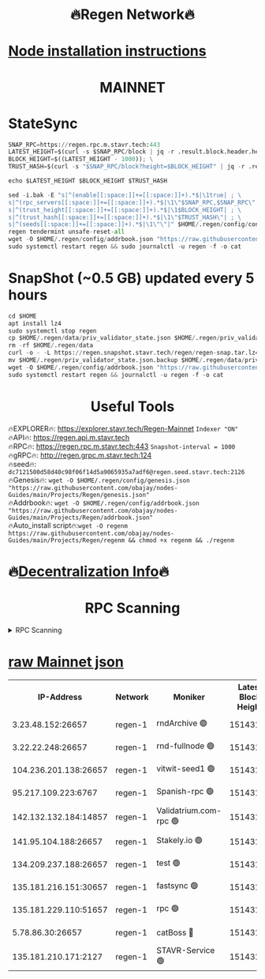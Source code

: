 <h1 align="center"> 🔥Regen Network🔥</h1>

[Node installation instructions](https://github.com/obajay/nodes-Guides/tree/main/Projects/Regen)
=
<h1 align="center"> MAINNET</h1>

# StateSync
```python
SNAP_RPC=https://regen.rpc.m.stavr.tech:443
LATEST_HEIGHT=$(curl -s $SNAP_RPC/block | jq -r .result.block.header.height); \
BLOCK_HEIGHT=$((LATEST_HEIGHT - 1000)); \
TRUST_HASH=$(curl -s "$SNAP_RPC/block?height=$BLOCK_HEIGHT" | jq -r .result.block_id.hash)

echo $LATEST_HEIGHT $BLOCK_HEIGHT $TRUST_HASH

sed -i.bak -E "s|^(enable[[:space:]]+=[[:space:]]+).*$|\1true| ; \
s|^(rpc_servers[[:space:]]+=[[:space:]]+).*$|\1\"$SNAP_RPC,$SNAP_RPC\"| ; \
s|^(trust_height[[:space:]]+=[[:space:]]+).*$|\1$BLOCK_HEIGHT| ; \
s|^(trust_hash[[:space:]]+=[[:space:]]+).*$|\1\"$TRUST_HASH\"| ; \
s|^(seeds[[:space:]]+=[[:space:]]+).*$|\1\"\"|" $HOME/.regen/config/config.toml
regen tendermint unsafe-reset-all
wget -O $HOME/.regen/config/addrbook.json "https://raw.githubusercontent.com/obajay/nodes-Guides/main/Projects/Regen/addrbook.json"
sudo systemctl restart regen && sudo journalctl -u regen -f -o cat
```
# SnapShot (~0.5 GB) updated every 5 hours
```python
cd $HOME
apt install lz4
sudo systemctl stop regen
cp $HOME/.regen/data/priv_validator_state.json $HOME/.regen/priv_validator_state.json.backup
rm -rf $HOME/.regen/data
curl -o - -L https://regen.snapshot.stavr.tech/regen/regen-snap.tar.lz4 | lz4 -c -d - | tar -x -C $HOME/.regen --strip-components 2
mv $HOME/.regen/priv_validator_state.json.backup $HOME/.regen/data/priv_validator_state.json
wget -O $HOME/.regen/config/addrbook.json "https://raw.githubusercontent.com/obajay/nodes-Guides/main/Projects/Regen/addrbook.json"
sudo systemctl restart regen && journalctl -u regen -f -o cat
```

 <h1 align="center"> Useful Tools</h1>

🔥EXPLORER🔥:     https://explorer.stavr.tech/Regen-Mainnet        `Indexer "ON"` \
🔥API🔥:          https://regen.api.m.stavr.tech \
🔥RPC🔥:          https://regen.rpc.m.stavr.tech:443              `Snapshot-interval = 1000` \
🔥gRPC🔥:         http://regen.grpc.m.stavr.tech:124 \
🔥seed🔥:      `dc7121500d58d40c98f06f14d5a9065935a7adf6@regen.seed.stavr.tech:2126` \
🔥Genesis🔥:   `wget -O $HOME/.regen/config/genesis.json "https://raw.githubusercontent.com/obajay/nodes-Guides/main/Projects/Regen/genesis.json"` \
🔥Addrbook🔥:  `wget -O $HOME/.regen/config/addrbook.json "https://raw.githubusercontent.com/obajay/nodes-Guides/main/Projects/Regen/addrbook.json"` \
🔥Auto_install script🔥:`wget -O regenm https://raw.githubusercontent.com/obajay/nodes-Guides/main/Projects/Regen/regenm && chmod +x regenm && ./regenm`

🔥[Decentralization Info](https://github.com/obajay/StateSync-snapshots/tree/main/Projects/Regen/Decentralization)🔥
=
<h1 align="center"> RPC Scanning</h1>

<details>
<summary>RPC Scanning</summary>

<h2 align="center"> We scan nodes in real time every 4 hours. And we provide the final result of RPC endpoints.
We cannot influence the operation of these nodes in any way. </h2>


```python
If Voting Power is higher than 0 --> then the Node is a validator of the network and may be subject to attack and be a potential threat to the chain.
```
```python
We marked such validators with a red symbol
```

</details>

[raw Mainnet json](https://rpc-check.regenm.stavr.tech/regenm/rpc-regenm-result.json)
=


<table><tr><th>IP-Address</th><th>Network</th><th>Moniker</th><th>Latest Block Height</th><th>Earliest Block Height</th><th>Catching Up</th><th>Tx Index</th><th>Voting Power</th><th>Scan Time</th></tr><tr><td>3.23.48.152:26657</td><td>regen-1</td><td>rndArchive 🟢</td><td>15143131</td><td>1</td><td>False</td><td>on</td><td>0</td><td>2024-03-16T04:57:05.458532795UTC</td></tr><tr><td>3.22.22.248:26657</td><td>regen-1</td><td>rnd-fullnode 🟢</td><td>15143131</td><td>4134001</td><td>False</td><td>on</td><td>0</td><td>2024-03-16T04:57:02.782557029UTC</td></tr><tr><td>104.236.201.138:26657</td><td>regen-1</td><td>vitwit-seed1 🟢</td><td>15143127</td><td>8943001</td><td>False</td><td>on</td><td>0</td><td>2024-03-16T04:56:37.013264918UTC</td></tr><tr><td>95.217.109.223:6767</td><td>regen-1</td><td>Spanish-rpc 🟢</td><td>15143135</td><td>10068001</td><td>False</td><td>on</td><td>0</td><td>2024-03-16T04:57:26.719297768UTC</td></tr><tr><td>142.132.132.184:14857</td><td>regen-1</td><td>Validatrium.com-rpc 🟢</td><td>15143136</td><td>11175001</td><td>False</td><td>on</td><td>0</td><td>2024-03-16T04:57:28.951703053UTC</td></tr><tr><td>141.95.104.188:26657</td><td>regen-1</td><td>Stakely.io 🟢</td><td>15143130</td><td>13442501</td><td>False</td><td>on</td><td>0</td><td>2024-03-16T04:56:58.041170867UTC</td></tr><tr><td>134.209.237.188:26657</td><td>regen-1</td><td>test 🟢</td><td>15143137</td><td>13992001</td><td>False</td><td>on</td><td>0</td><td>2024-03-16T04:57:39.460977480UTC</td></tr><tr><td>135.181.216.151:30657</td><td>regen-1</td><td>fastsync 🟢</td><td>15143133</td><td>14457001</td><td>False</td><td>off</td><td>0</td><td>2024-03-16T04:57:16.191684323UTC</td></tr><tr><td>135.181.229.110:51657</td><td>regen-1</td><td>rpc 🟢</td><td>15143130</td><td>14844001</td><td>False</td><td>on</td><td>0</td><td>2024-03-16T04:56:55.781466185UTC</td></tr><tr><td>5.78.86.30:26657</td><td>regen-1</td><td>catBoss 🔴</td><td>15143139</td><td>15111001</td><td>False</td><td>on</td><td>9026471547</td><td>2024-03-16T04:57:48.491748084UTC</td></tr><tr><td>135.181.210.171:2127</td><td>regen-1</td><td>STAVR-Service 🟢</td><td>15143140</td><td>15142001</td><td>False</td><td>on</td><td>0</td><td>2024-03-16T04:57:52.893924167UTC</td></tr></table>